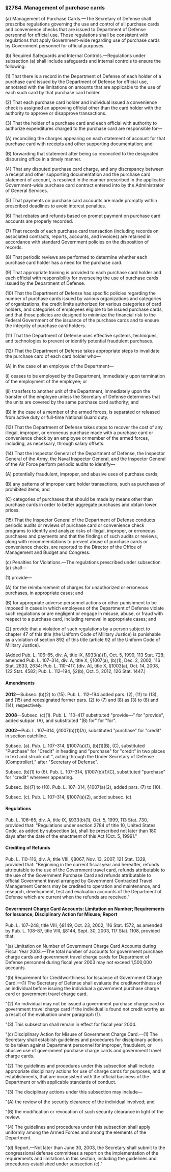 ### §2784. Management of purchase cards ###

(a) Management of Purchase Cards.—The Secretary of Defense shall prescribe regulations governing the use and control of all purchase cards and convenience checks that are issued to Department of Defense personnel for official use. Those regulations shall be consistent with regulations that apply Government-wide regarding use of purchase cards by Government personnel for official purposes.

(b) Required Safeguards and Internal Controls.—Regulations under subsection (a) shall include safeguards and internal controls to ensure the following:

(1) That there is a record in the Department of Defense of each holder of a purchase card issued by the Department of Defense for official use, annotated with the limitations on amounts that are applicable to the use of each such card by that purchase card holder.

(2) That each purchase card holder and individual issued a convenience check is assigned an approving official other than the card holder with the authority to approve or disapprove transactions.

(3) That the holder of a purchase card and each official with authority to authorize expenditures charged to the purchase card are responsible for—

(A) reconciling the charges appearing on each statement of account for that purchase card with receipts and other supporting documentation; and

(B) forwarding that statement after being so reconciled to the designated disbursing office in a timely manner.

(4) That any disputed purchase card charge, and any discrepancy between a receipt and other supporting documentation and the purchase card statement of account, is resolved in the manner prescribed in the applicable Government-wide purchase card contract entered into by the Administrator of General Services.

(5) That payments on purchase card accounts are made promptly within prescribed deadlines to avoid interest penalties.

(6) That rebates and refunds based on prompt payment on purchase card accounts are properly recorded.

(7) That records of each purchase card transaction (including records on associated contracts, reports, accounts, and invoices) are retained in accordance with standard Government policies on the disposition of records.

(8) That periodic reviews are performed to determine whether each purchase card holder has a need for the purchase card.

(9) That appropriate training is provided to each purchase card holder and each official with responsibility for overseeing the use of purchase cards issued by the Department of Defense.

(10) That the Department of Defense has specific policies regarding the number of purchase cards issued by various organizations and categories of organizations, the credit limits authorized for various categories of card holders, and categories of employees eligible to be issued purchase cards, and that those policies are designed to minimize the financial risk to the Federal Government of the issuance of the purchase cards and to ensure the integrity of purchase card holders.

(11) That the Department of Defense uses effective systems, techniques, and technologies to prevent or identify potential fraudulent purchases.

(12) That the Department of Defense takes appropriate steps to invalidate the purchase card of each card holder who—

(A) in the case of an employee of the Department—

(i) ceases to be employed by the Department, immediately upon termination of the employment of the employee; or

(ii) transfers to another unit of the Department, immediately upon the transfer of the employee unless the Secretary of Defense determines that the units are covered by the same purchase card authority; and

(B) in the case of a member of the armed forces, is separated or released from active duty or full-time National Guard duty.

(13) That the Department of Defense takes steps to recover the cost of any illegal, improper, or erroneous purchase made with a purchase card or convenience check by an employee or member of the armed forces, including, as necessary, through salary offsets.

(14) That the Inspector General of the Department of Defense, the Inspector General of the Army, the Naval Inspector General, and the Inspector General of the Air Force perform periodic audits to identify—

(A) potentially fraudulent, improper, and abusive uses of purchase cards;

(B) any patterns of improper card holder transactions, such as purchases of prohibited items; and

(C) categories of purchases that should be made by means other than purchase cards in order to better aggregate purchases and obtain lower prices.

(15) That the Inspector General of the Department of Defense conducts periodic audits or reviews of purchase card or convenience check programs to identify and analyze risks of illegal, improper, or erroneous purchases and payments and that the findings of such audits or reviews, along with recommendations to prevent abuse of purchase cards or convenience checks, are reported to the Director of the Office of Management and Budget and Congress.

(c) Penalties for Violations.—The regulations prescribed under subsection (a) shall—

(1) provide—

(A) for the reimbursement of charges for unauthorized or erroneous purchases, in appropriate cases; and

(B) for appropriate adverse personnel actions or other punishment to be imposed in cases in which employees of the Department of Defense violate such regulations or are negligent or engage in misuse, abuse, or fraud with respect to a purchase card, including removal in appropriate cases; and

(2) provide that a violation of such regulations by a person subject to chapter 47 of this title (the Uniform Code of Military Justice) is punishable as a violation of section 892 of this title (article 92 of the Uniform Code of Military Justice).

(Added Pub. L. 106–65, div. A, title IX, §933(a)(1), Oct. 5, 1999, 113 Stat. 728; amended Pub. L. 107–314, div. A, title X, §1007(a), (b)(1), Dec. 2, 2002, 116 Stat. 2633, 2634; Pub. L. 110–417, [div. A], title X, §1003(a), Oct. 14, 2008, 122 Stat. 4582; Pub. L. 112–194, §2(b), Oct. 5, 2012, 126 Stat. 1447.)

#### Amendments ####

**2012**—Subsec. (b)(2) to (15). Pub. L. 112–194 added pars. (2), (11) to (13), and (15) and redesignated former pars. (2) to (7) and (8) as (3) to (8) and (14), respectively.

**2008**—Subsec. (c)(1). Pub. L. 110–417 substituted "provide—" for "provide", added subpar. (A), and substituted "(B) for" for "for".

**2002**—Pub. L. 107–314, §1007(b)(1)(A), substituted "purchase" for "credit" in section catchline.

Subsec. (a). Pub. L. 107–314, §1007(a)(1), (b)(1)(B), (C), substituted "Purchase" for "Credit" in heading and "purchase" for "credit" in two places in text and struck out ", acting through the Under Secretary of Defense (Comptroller)," after "Secretary of Defense".

Subsec. (b)(1) to (6). Pub. L. 107–314, §1007(b)(1)(C), substituted "purchase" for "credit" wherever appearing.

Subsec. (b)(7) to (10). Pub. L. 107–314, §1007(a)(2), added pars. (7) to (10).

Subsec. (c). Pub. L. 107–314, §1007(a)(2), added subsec. (c).

#### Regulations ####

Pub. L. 106–65, div. A, title IX, §933(b)(1), Oct. 5, 1999, 113 Stat. 730, provided that: "Regulations under section 2784 of title 10, United States Code, as added by subsection (a), shall be prescribed not later than 180 days after the date of the enactment of this Act [Oct. 5, 1999]."

#### Crediting of Refunds ####

Pub. L. 110–116, div. A, title VIII, §8067, Nov. 13, 2007, 121 Stat. 1329, provided that: "Beginning in the current fiscal year and hereafter, refunds attributable to the use of the Government travel card, refunds attributable to the use of the Government Purchase Card and refunds attributable to official Government travel arranged by Government Contracted Travel Management Centers may be credited to operation and maintenance, and research, development, test and evaluation accounts of the Department of Defense which are current when the refunds are received."

#### Government Charge Card Accounts: Limitation on Number; Requirements for Issuance; Disciplinary Action for Misuse; Report ####

Pub. L. 107–248, title VIII, §8149, Oct. 23, 2002, 116 Stat. 1572, as amended by Pub. L. 108–87, title VIII, §8144, Sept. 30, 2003, 117 Stat. 1108, provided that:

"(a) Limitation on Number of Government Charge Card Accounts during Fiscal Year 2003.—The total number of accounts for government purchase charge cards and government travel charge cards for Department of Defense personnel during fiscal year 2003 may not exceed 1,500,000 accounts.

"(b) Requirement for Creditworthiness for Issuance of Government Charge Card.—(1) The Secretary of Defense shall evaluate the creditworthiness of an individual before issuing the individual a government purchase charge card or government travel charge card.

"(2) An individual may not be issued a government purchase charge card or government travel charge card if the individual is found not credit worthy as a result of the evaluation under paragraph (1).

"(3) This subsection shall remain in effect for fiscal year 2004.

"(c) Disciplinary Action for Misuse of Government Charge Card.—(1) The Secretary shall establish guidelines and procedures for disciplinary actions to be taken against Department personnel for improper, fraudulent, or abusive use of government purchase charge cards and government travel charge cards.

"(2) The guidelines and procedures under this subsection shall include appropriate disciplinary actions for use of charge cards for purposes, and at establishments, that are inconsistent with the official business of the Department or with applicable standards of conduct.

"(3) The disciplinary actions under this subsection may include—

"(A) the review of the security clearance of the individual involved; and

"(B) the modification or revocation of such security clearance in light of the review.

"(4) The guidelines and procedures under this subsection shall apply uniformly among the Armed Forces and among the elements of the Department.

"(d) Report.—Not later than June 30, 2003, the Secretary shall submit to the congressional defense committees a report on the implementation of the requirements and limitations in this section, including the guidelines and procedures established under subsection (c)."
